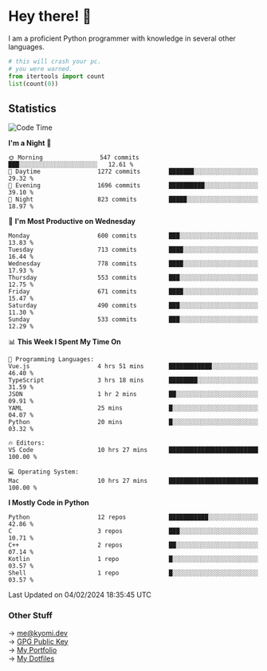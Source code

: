 # Hey there! 👋

I am a proficient Python programmer with knowledge in several other languages.

```py
# this will crash your pc.
# you were warned.
from itertools import count
list(count(0))
```

## Statistics
<!--START_SECTION:waka-->
![Code Time](http://img.shields.io/badge/Code%20Time-818%20hrs%2049%20mins-blue)

**I'm a Night 🦉** 

```text
🌞 Morning                547 commits         ███░░░░░░░░░░░░░░░░░░░░░░   12.61 % 
🌆 Daytime                1272 commits        ███████░░░░░░░░░░░░░░░░░░   29.32 % 
🌃 Evening                1696 commits        ██████████░░░░░░░░░░░░░░░   39.10 % 
🌙 Night                  823 commits         █████░░░░░░░░░░░░░░░░░░░░   18.97 % 
```
📅 **I'm Most Productive on Wednesday** 

```text
Monday                   600 commits         ███░░░░░░░░░░░░░░░░░░░░░░   13.83 % 
Tuesday                  713 commits         ████░░░░░░░░░░░░░░░░░░░░░   16.44 % 
Wednesday                778 commits         ████░░░░░░░░░░░░░░░░░░░░░   17.93 % 
Thursday                 553 commits         ███░░░░░░░░░░░░░░░░░░░░░░   12.75 % 
Friday                   671 commits         ████░░░░░░░░░░░░░░░░░░░░░   15.47 % 
Saturday                 490 commits         ███░░░░░░░░░░░░░░░░░░░░░░   11.30 % 
Sunday                   533 commits         ███░░░░░░░░░░░░░░░░░░░░░░   12.29 % 
```


📊 **This Week I Spent My Time On** 

```text
💬 Programming Languages: 
Vue.js                   4 hrs 51 mins       ████████████░░░░░░░░░░░░░   46.40 % 
TypeScript               3 hrs 18 mins       ████████░░░░░░░░░░░░░░░░░   31.59 % 
JSON                     1 hr 2 mins         ██░░░░░░░░░░░░░░░░░░░░░░░   09.91 % 
YAML                     25 mins             █░░░░░░░░░░░░░░░░░░░░░░░░   04.07 % 
Python                   20 mins             █░░░░░░░░░░░░░░░░░░░░░░░░   03.32 % 

🔥 Editors: 
VS Code                  10 hrs 27 mins      █████████████████████████   100.00 % 

💻 Operating System: 
Mac                      10 hrs 27 mins      █████████████████████████   100.00 % 
```

**I Mostly Code in Python** 

```text
Python                   12 repos            ███████████░░░░░░░░░░░░░░   42.86 % 
C                        3 repos             ███░░░░░░░░░░░░░░░░░░░░░░   10.71 % 
C++                      2 repos             ██░░░░░░░░░░░░░░░░░░░░░░░   07.14 % 
Kotlin                   1 repo              █░░░░░░░░░░░░░░░░░░░░░░░░   03.57 % 
Shell                    1 repo              █░░░░░░░░░░░░░░░░░░░░░░░░   03.57 % 
```




 Last Updated on 04/02/2024 18:35:45 UTC
<!--END_SECTION:waka-->

### Other Stuff

→ [me@kyomi.dev](mailto:me@kyomi.dev)\
→ [GPG Public Key](https://github.com/bitterteriyaki.gpg)\
→ [My Portfolio](https://kyomi.dev)\
→ [My Dotfiles](https://github.com/bitterteriyaki/dotfiles)
